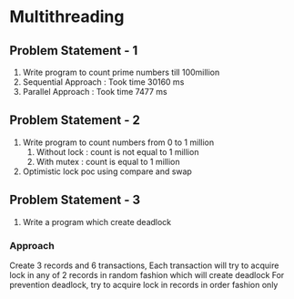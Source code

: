 # Multithreading 

## Problem Statement - 1
1. Write program to count prime numbers till 100million
  1. Sequential Approach : Took time 30160 ms
  2. Parallel Approach : Took time 7477 ms   
     
## Problem Statement - 2

1. Write program to count numbers from 0 to 1 million
   1. Without lock : count is not equal to 1 million
   2. With mutex : count is equal to 1 million
2. Optimistic lock poc using compare and swap 

## Problem Statement - 3

1. Write a program which create deadlock

### Approach

Create 3 records and 6 transactions, Each transaction will try to acquire lock in any of 2 records in random fashion
which will create deadlock
For prevention deadlock, try to acquire lock in records in order fashion only
